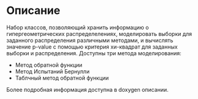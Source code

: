 # Описание
Набор классов, позволяющий хранить информацию о гипергеометрических распределелениях, моделировать выборки для заданного распределения различными методами, и вычислять значение p-value с помощью критерия хи-квадрат для заданных выборки и распределения.
Доступны три метода моделирования:

 - Метод обратной функции
 - Метод Испытаний Бернулли
 - Таблчный метод обратной функции

Более подробная информация доступна в doxygen описании.
